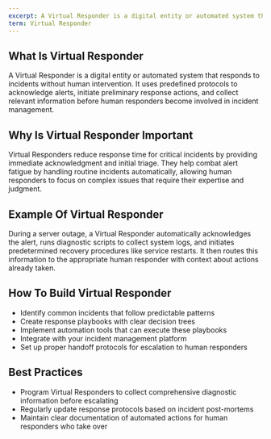 ```yaml
---
excerpt: A Virtual Responder is a digital entity or automated system that responds to incidents without human intervention.
term: Virtual Responder
---
```

## What Is Virtual Responder

A Virtual Responder is a digital entity or automated system that responds to incidents without human intervention. It uses predefined protocols to acknowledge alerts, initiate preliminary response actions, and collect relevant information before human responders become involved in incident management.

## Why Is Virtual Responder Important

Virtual Responders reduce response time for critical incidents by providing immediate acknowledgment and initial triage. They help combat alert fatigue by handling routine incidents automatically, allowing human responders to focus on complex issues that require their expertise and judgment.

## Example Of Virtual Responder

During a server outage, a Virtual Responder automatically acknowledges the alert, runs diagnostic scripts to collect system logs, and initiates predetermined recovery procedures like service restarts. It then routes this information to the appropriate human responder with context about actions already taken.

## How To Build Virtual Responder

- Identify common incidents that follow predictable patterns
- Create response playbooks with clear decision trees
- Implement automation tools that can execute these playbooks
- Integrate with your incident management platform
- Set up proper handoff protocols for escalation to human responders

## Best Practices

- Program Virtual Responders to collect comprehensive diagnostic information before escalating
- Regularly update response protocols based on incident post-mortems
- Maintain clear documentation of automated actions for human responders who take over